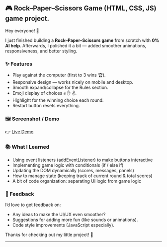 ## 🎮 Rock–Paper–Scissors Game (HTML, CSS, JS) game project.  

Hey everyone! 👋

I just finished building a **Rock–Paper–Scissors game** from scratch with **0% AI help**.
Afterwards, I polished it a bit — added smoother animations, responsiveness, and better styling.

### ✨ Features

* Play against the computer (first to 3 wins 🏆).
* Responsive design — works nicely on mobile and desktop.
* Smooth expand/collapse for the Rules section.
* Emoji display of choices ✊ ✋ ✌️.
* Highlight for the winning choice each round.
* Restart button resets everything.

### 🖼️ Screenshot / Demo

👉 [Live Demo](https://rock-paper-scissors-game-omega-dusky.vercel.app/)

### 📚 What I Learned

* Using event listeners (addEventListener) to make buttons interactive
* Implementing game logic with conditionals (if / else if)
* Updating the DOM dynamically (scores, messages, panels)
* How to manage state (keeping track of current round & total scores)
* A bit of code organization: separating UI logic from game logic

### 🙌 Feedback

I’d love to get feedback on:

* Any ideas to make the UI/UX even smoother?
* Suggestions for adding more fun (like sounds or animations).
* Code style improvements (JavaScript especially).

Thanks for checking out my little project! 🚀

---

